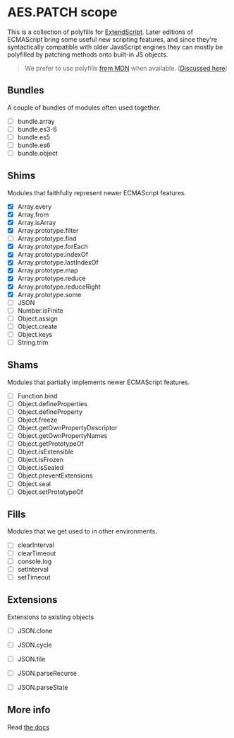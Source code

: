 # AES.PATCH scope
This is a collection of polyfills for [ExtendScript](https://en.wikipedia.org/wiki/ExtendScript). Later editions of ECMAScript bring some useful new scripting features, and since they're syntactically compatible with older JavaScript engines they can mostly be polyfilled by patching methods onto built-in JS objects.

> We prefer to use polyfills [from MDN](https://developer.mozilla.org/en-US/) when available. ([Discussed here](https://github.com/ExtendScript/extendscript-es6-shim/issues/1))

## Bundles
A couple of bundles of modules often used together.

  - [ ] bundle.array
  - [ ] bundle.es3-6
  - [ ] bundle.es5
  - [ ] bundle.es6
  - [ ] bundle.object

## Shims
Modules that faithfully represent newer ECMAScript features.

  - [x] Array.every
  - [x] Array.from
  - [x] Array.isArray
  - [x] Array.prototype.filter
  - [ ] Array.prototype.find
  - [x] Array.prototype.forEach
  - [x] Array.prototype.indexOf
  - [x] Array.prototype.lastIndexOf
  - [x] Array.prototype.map
  - [x] Array.prototype.reduce
  - [x] Array.prototype.reduceRight
  - [x] Array.prototype.some
  - [ ] JSON
  - [ ] Number.isFinite
  - [ ] Object.assign
  - [ ] Object.create
  - [ ] Object.keys
  - [ ] String.trim

## Shams
Modules that partially implements newer ECMAScript features.

  - [ ] Function.bind
  - [ ] Object.defineProperties
  - [ ] Object.defineProperty
  - [ ] Object.freeze
  - [ ] Object.getOwnPropertyDescriptor
  - [ ] Object.getOwnPropertyNames
  - [ ] Object.getPrototypeOf
  - [ ] Object.isExtensible
  - [ ] Object.isFrozen
  - [ ] Object.isSealed
  - [ ] Object.preventExtensions
  - [ ] Object.seal
  - [ ] Object.setPrototypeOf

## Fills
Modules that we get used to in other environments.

  - [ ] clearInterval
  - [ ] clearTimeout
  - [ ] console.log
  - [ ] setInterval
  - [ ] setTimeout

## Extensions
Extensions to existing objects

  - [ ] JSON.clone
  - [ ] JSON.cycle
  - [ ] JSON.file
  - [ ] JSON.parseRecurse
  - [ ] JSON.parseState


## More info

Read [the docs](../docs/README.md)

